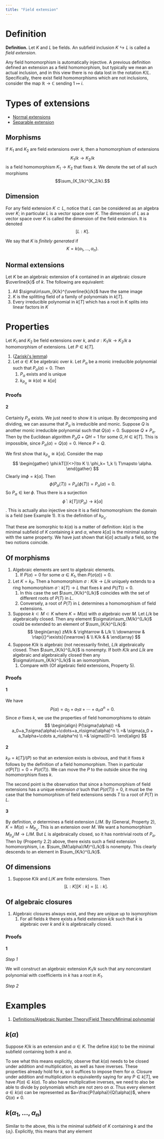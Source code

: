 ```yaml
---
title: "Field extension"
---
```


# Definition
**Definition.** Let $K$ and $L$ be fields. An subfield inclusion $K\hookrightarrow L$ is called a _field extension_.

Any field homomorphism is automatically injective. A previous definition defined an extension as a field homomorphism, but typically we mean an actual inclusion, and in this view there is no data lost in the notation $K/L$. Specifically, there exist field homomorphisms which are not inclusions, consider the map $\mathbb{R}\to \mathbb{C}$ sending $1\mapsto i$.

# Types of extensions
- [Normal extensions](<notes/ntpy/Definitions/Algebraic Number Theory/Field Theory/Normal extensions.md>)
- [Separable extension](<notes/ntpy/Definitions/Algebraic Number Theory/Field Theory/Separable extension.md>)

## Morphisms
If $K_1$ and $K_2$ are field extensions over $k$, then a homomorphism of extensions $$K_1/k\to K_2/k$$ is a field homomorphism $K_1\to K_2$ that fixes $k$. We denote the set of all such morphisms $$\sum_{K_1/k}^{K_2/k}.$$

## Dimension
For any field extension $K\subset L$, notice that $L$ can be considered as an algebra over $K$; in particular $L$ is a vector space over $K$. The dimension of $L$ as a vector space over $K$ is called the dimension of the field extension. It is denoted $$[L:K].$$

We say that $K$ is _finitely generated_ if $$K=k(\alpha_1,\dots,\alpha_n).$$

## Normal extensions
Let $K$ be an algebraic extension of $k$ contained in an algebraic closure $\overline{k}$ of $k$. The following are equivalent:
1. All $\sigma\in\sum_{K/k}^{\overline{k}/k}$ have the same image
2. $K$ is the splitting field of a family of polynomials in $k[T]$.
3. Every irreducible polynomial in $k[T]$ which has a root in $K$ splits into linear factors in $K$

# Properties
Let $K_1$ and $K_2$ be field extensions over $k$, and $\sigma: K_1/k\to K_2/k$ a homomorphism of extensions. Let $P\in k[T]$. 

1. ([Zariski's lemma](<notes/ntpy/Theorems/Field Theory/Zariski's lemma.md>)) 
2. Let $\alpha\in K$ be algebraic over $k$. Let $P_\alpha$ be a monic irreducible polynomial such that $P_\alpha(\alpha)=0$. Then
	1. $P_\alpha$ exists and is unique
	2. $k_{P_\alpha}\cong k(\alpha)\cong k[\alpha]$

### Proofs
#### 2
Certainly $P_\alpha$ exists. We just need to show it is unique. By decomposing and dividing, we can assume that $P_\alpha$ is irreducible and monic. Suppose $Q$ is another monic irreducible polynomial such that $Q(\alpha)=0$. Suppose $Q\neq P_\alpha$. Then by the Euclidean algorithm  $P_\alpha G+QH=1$ for some $G,H\in k[T]$. This is impossible, since $P_\alpha(\alpha)=Q(\alpha)=0$. Hence $P=Q$. 

We first show that $k_{P_\alpha}\cong k[\alpha]$. Consider the map
$$
\begin{gather}
\phi:kT[](<>)\to K \\
\phi_k= 1_k \\
T\mapsto \alpha.
\end{gather}
$$
Clearly $\text{im}\phi=k[\alpha]$. Then 
$$
\phi(P_\alpha(T))=P_\alpha(\phi(T))=P_\alpha(\alpha)=0.
$$
So $P_\alpha\in\ker\phi$. Thus there is a surjection $$\bar{\phi}:k[T]/(P_\alpha)\to k[\alpha]$$. This is actually also injective since it is a field homomorphism: the domain is a field (see Example 1). It is the definition of $k_{P_\alpha}$. 

That these are isomorphic to $k(\alpha)$ is a matter of definition: $k(\alpha)$ is the minimal subfield of $K$ containing $k$ and $\alpha$, where $k[\alpha]$ is the minimal subring with the same property. We have just shown that $k[\alpha]$ actually a field, so the two notions coincide.

## Of morphisms
1. Algebraic elements are sent to algebraic elements.
	1. If $P(\alpha)=0$ for some $\alpha\in K_1$, then $P(\sigma(\alpha))=0$.
2. Let $K=k_P$. Then a homomorphism $\sigma:K/k\to L/k$ uniquely extends to a ring homomorphism $\tilde{\sigma}:k[T]\to L$ that fixes $k$ and $P(\tilde(T))=0$. 
	1. In this case the set $\sum_{K/k}^{L/k}$ coincides with the set of different roots of $P(T)$ in $L$.
	2. Conversely, a root of $P(T)$ in $L$ determines a homomorphism of field extensions.
3. Suppose $k\subset M\subset K$ where $K=M(\alpha)$ with $\alpha$ algebraic over $M$. Let $L/k$ be algebraically closed. Then any element $\sigma\in\sum_{M/k}^{L/k}$ could be extended to an element of $\sum_{K/k}^{L/k}$: $$ \begin{array} zM/k & \rightarrow & L/k \\ \downarrow & \rlap{{}^\exists}{\nearrow} & \\ K/k & & \end{array} $$
4. Suppose $K/k$ is algebraic (not necessarily finite), $L/k$ algebraically closed. Then $\sum_{K/k}^{L/k}$ is nonempty. If both $K/k$ and $L/k$ are algebraic and algebraically closed then any $\sigma\in\sum_{K/k}^{L/k}$ is an isomorphism.
	1. Compare with (Of algebraic field extensions, Property 5).

### Proofs
#### 1
We have 
$$
P(\alpha)=a_0+a_1\alpha+\cdots+a_n\alpha^n = 0.
$$
Since $\sigma$ fixes $k$, we use the properties of field homomorphisms to obtain
$$
\begin{align}
P(\sigma(\alpha)) =& a_0+a_1\sigma(\alpha)+\cdots+a_n\sigma(\alpha)^n \\
=& \sigma(a_0 + a_1\alpha+\cdots a_n\alpha^n) \\
=& \sigma(0)=0.
\end{align}
$$

#### 2
$k_P=k[T]/(P)$ so that an extension exists is obvious, and that it fixes $k$ follows by the definition of a field homomorphism. Then in particular $\tilde{\sigma}(P(T))=0=P(\tilde{\sigma}(T))$. We can move the $P$ to the outside since the ring homomorphism fixes $k$. 

The second point is the observation that since a homomorphism of field extensions has a unique extension $\tilde{\sigma}$ such that $P(\tilde{\sigma}(T))=0$, it must be the case that the homomorphism of field extensions sends $T$ to a root of $P(T)$ in $L$.

#### 3
By definition, $\sigma$ determines a field extension $L/M$. By (General, Property 2), $K=M(\alpha)=M_{P_\alpha}$. This is an extension over $M$. We want a homomorphism $M_{P_\alpha}/M\to L/M$. But $L$ is algebraically closed, so it has nontrivial roots of $P_\alpha$. Then by (Property 2.2) above, there exists such a field extension homomorphism, i.e. $\sum_{M(\alpha)/M}^{L/k}$ is nonempty. This clearly descends to an element in $\sum_{K/k}^{L/k}$. 

## Of dimensions
1. Suppose $K/k$ and $L/K$ are finite extensions. Then $$[L:K][K:k]=[L:k].$$

## Of algebraic closures
1. Algebraic closures always exist, and they are unique up to isomorphism
	1. For all fields $k$ there exists a field extension $\bar{k}/k$ such that $\bar{k}$ is algebraic over $k$ and $\bar{k}$ is algebraically closed.

### Proofs
#### 1
_Step 1_

We will construct an algebraic extension $K_1/k$ such that any nonconstant polynomial with coefficients in $k$ has a root in $K_1$.

_Step 2_




# Examples
1. [Definitions/Algebraic Number Theory/Field Theory/Minimal polynomial](<>)


## $k(\alpha)$
Suppose $K/k$ is an extension and $\alpha\in K$. The define $k(\alpha)$ to be the minimal subfield containing both $k$ and $\alpha$. 

To see what this means explicitly, observe that $k(\alpha)$ needs to be closed under addition and multiplication, as well as have inverses. These properties already hold for $k$, so it suffices to impose them for $\alpha$. Closure under addition and multiplication is equivalently saying for any $P\in k[T]$, we have $P(\alpha)\in k(\alpha)$. To also have multiplicative inverses, we need to also be able to divide by polynomials which are not zero on $\alpha$. Thus every element $a\in k(\alpha)$ can be represented as $a=\frac{P(\alpha)}{Q(\alpha)}$, where $Q(\alpha)\neq 0$. 

## $k(\alpha_1,\dots,\alpha_n)$
Similar to the above, this is the minimal subfield of $K$ containing $k$ and the $\{a_i\}$. Explicitly, this means that any element 
